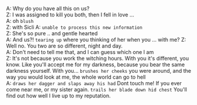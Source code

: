 A: Why do you have all this on us?  
Z: I was assigned to kill you both, then I fell in love ...   
A: oh `blush`  
Z: with Sicli
A: `unable to process this new information`  
Z: She's so pure .. and gentle hearted  
A: And us?! `tearing up` where you thinking of her when you ... with me?
Z: Well no. You two are so different, night and day.  
A: Don't need to tell me that, and I can guess which one I am  
Z: It's not because you work the witching hours. With you it's different, you know. Like you'll accept me for my darkness, because you bear the same darkness yourself. With you... `brushes her cheeks` you were around, and the way you would look at me, the whole world can go to hell  
A: `draws her dagger and slaps away his had` Dont touch me! If you ever come near me, or my sister again. `trails her blade down hid chest` You'll find out how well I live up to my reputation.
